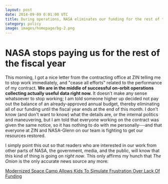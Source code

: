 ```yaml
---
layout: post
date: 2014-09-09 0:01:00 UTC
title: During operations, NASA eliminates our funding for the rest of the year
category: policy
image: images/homepage/bg-2.png
---
```


# NASA stops paying us for the rest of the fiscal year

This morning, I got a nice letter from the contracting office at ZIN telling me to stop work immediately, and "cease all efforts" related to the performance of my contract. **We are in the middle of successful on-orbit operations collecting actually useful data right now.** It doesn't make any sense whatsoever to stop working; I am told someone higher up decided not pay out the balance of an already-approved annual budget, thereby eliminating all of our funding until the fiscal year ends at the end of this month. I don't know (and don't want to know) what the details are, or the internal politics and maneuvering, but I am told that everyone working on the contract was given the same notice, so it has nothing to do with me personally---and that everyone at ZIN and NASA-Glenn on our team is fighting to get our resources restored.

I simply point this out so that readers who are interested in our work from other parts of NASA, the government, media, and the public, will know that this kind of thing is going on *right now*. This only affirms my hunch that *The Onion* is the only accurate news source any more:

[Modernized Space Camp Allows Kids To Simulate Frustration Over Lack Of Funding](http://www.theonion.com/articles/modernized-space-camp-allows-kids-to-simulate-frus,36148/)
